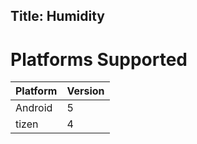 Title: Humidity
---
# Platforms Supported
|Platform|Version|
|--------|-------|
|Android|5|
|tizen|4|